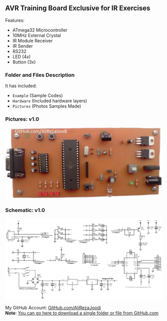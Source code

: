 ## AVR Training Board Exclusive for IR Exercises

Features:
- ATmega32 Microcontroller 
- 10MHz External Crystal
- IR Module Receiver
- IR Sender
- RS232
- LED (4x)
- Button (3x)  

### Folder and Files Description
It has included:
- `Example` (Sample Codes)
- `Hardware` (Included hardware layers)
- `Pictures` (Photos Samples Made)

### Pictures: v1.0
![](Pictures/v1.0.jpg)

### Schematic: v1.0
![](Hardware/v1.0.png)

My GitHub Account: [GitHub.com/AliRezaJoodi](https://github.com/AliRezaJoodi)  
**Note**: [You can go here to download a single folder or file from GitHub.com](https://minhaskamal.github.io/DownGit/#/home)
